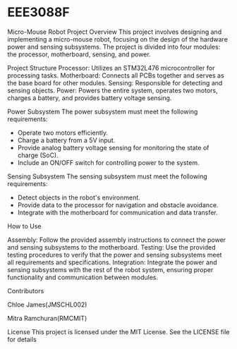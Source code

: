 # EEE3088F
Micro-Mouse Robot Project
Overview
This project involves designing and implementing a micro-mouse robot, focusing on the design of the hardware power and sensing subsystems. The project is divided into four modules: the processor, motherboard, sensing, and power.

Project Structure
Processor: Utilizes an STM32L476 microcontroller for processing tasks.
Motherboard: Connects all PCBs together and serves as the base board for other modules.
Sensing: Responsible for detecting and sensing objects.
Power: Powers the entire system, operates two motors, charges a battery, and provides battery voltage sensing.

Power Subsystem
The power subsystem must meet the following requirements:

- Operate two motors efficiently.
- Charge a battery from a 5V input.
- Provide analog battery voltage sensing for monitoring the state of charge (SoC).
- Include an ON/OFF switch for controlling power to the system.

Sensing Subsystem
The sensing subsystem must meet the following requirements:

- Detect objects in the robot's environment.
- Provide data to the processor for navigation and obstacle avoidance.
- Integrate with the motherboard for communication and data transfer.

How to Use

Assembly: Follow the provided assembly instructions to connect the power and sensing subsystems to the motherboard.
Testing: Use the provided testing procedures to verify that the power and sensing subsystems meet all requirements and specifications.
Integration: Integrate the power and sensing subsystems with the rest of the robot system, ensuring proper functionality and communication between modules.

Contributors

Chloe James(JMSCHL002)

Mitra Ramchuran(RMCMIT)

License
This project is licensed under the MIT License. See the LICENSE file for details
